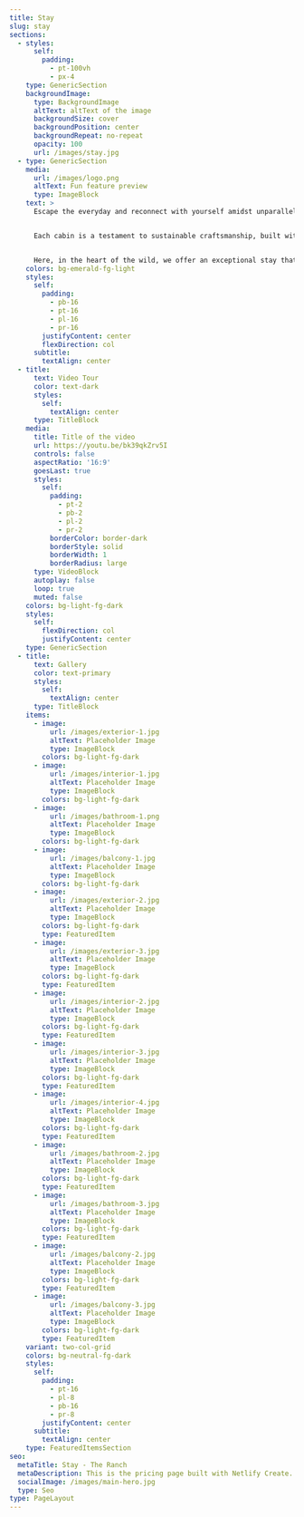 ```yaml
---
title: Stay
slug: stay
sections:
  - styles:
      self:
        padding:
          - pt-100vh
          - px-4
    type: GenericSection
    backgroundImage:
      type: BackgroundImage
      altText: altText of the image
      backgroundSize: cover
      backgroundPosition: center
      backgroundRepeat: no-repeat
      opacity: 100
      url: /images/stay.jpg
  - type: GenericSection
    media:
      url: /images/logo.png
      altText: Fun feature preview
      type: ImageBlock
    text: >
      Escape the everyday and reconnect with yourself amidst unparalleled natural beauty. Our three exquisite cabins offer a sanctuary for your wellbeing, seemingly suspended above a breathtaking panorama. Nestled within the embracing tranquility of the cloud forest, your senses will be soothed by the gentle, ever-present sounds of nature.


      Each cabin is a testament to sustainable craftsmanship, built with a deep respect for its environment. The exterior features the remarkable strength and durability of Amargo-amargo, an exceptionally hard tropical wood, while the interior is lined with softer tropical woods, creating a warm, inviting, and naturally healthy atmosphere.


      Here, in the heart of the wild, we offer an exceptional stay that blends authentic comfort with cozy, restorative luxury. Sink into deep, rejuvenating sleep on our carefully selected mattresses, wrapped in soft, high-quality linens. Every small detail, from the natural materials to the thoughtful amenities, has been curated to ensure your stay is infused with happiness and profound relaxation.
    colors: bg-emerald-fg-light
    styles:
      self:
        padding:
          - pb-16
          - pt-16
          - pl-16
          - pr-16
        justifyContent: center
        flexDirection: col
      subtitle:
        textAlign: center
  - title:
      text: Video Tour
      color: text-dark
      styles:
        self:
          textAlign: center
      type: TitleBlock
    media:
      title: Title of the video
      url: https://youtu.be/bk39qkZrv5I
      controls: false
      aspectRatio: '16:9'
      goesLast: true
      styles:
        self:
          padding:
            - pt-2
            - pb-2
            - pl-2
            - pr-2
          borderColor: border-dark
          borderStyle: solid
          borderWidth: 1
          borderRadius: large
      type: VideoBlock
      autoplay: false
      loop: true
      muted: false
    colors: bg-light-fg-dark
    styles:
      self:
        flexDirection: col
        justifyContent: center
    type: GenericSection
  - title:
      text: Gallery
      color: text-primary
      styles:
        self:
          textAlign: center
      type: TitleBlock
    items:
      - image:
          url: /images/exterior-1.jpg
          altText: Placeholder Image
          type: ImageBlock
        colors: bg-light-fg-dark
      - image:
          url: /images/interior-1.jpg
          altText: Placeholder Image
          type: ImageBlock
        colors: bg-light-fg-dark
      - image:
          url: /images/bathroom-1.png
          altText: Placeholder Image
          type: ImageBlock
        colors: bg-light-fg-dark
      - image:
          url: /images/balcony-1.jpg
          altText: Placeholder Image
          type: ImageBlock
        colors: bg-light-fg-dark
      - image:
          url: /images/exterior-2.jpg
          altText: Placeholder Image
          type: ImageBlock
        colors: bg-light-fg-dark
        type: FeaturedItem
      - image:
          url: /images/exterior-3.jpg
          altText: Placeholder Image
          type: ImageBlock
        colors: bg-light-fg-dark
        type: FeaturedItem
      - image:
          url: /images/interior-2.jpg
          altText: Placeholder Image
          type: ImageBlock
        colors: bg-light-fg-dark
        type: FeaturedItem
      - image:
          url: /images/interior-3.jpg
          altText: Placeholder Image
          type: ImageBlock
        colors: bg-light-fg-dark
        type: FeaturedItem
      - image:
          url: /images/interior-4.jpg
          altText: Placeholder Image
          type: ImageBlock
        colors: bg-light-fg-dark
        type: FeaturedItem
      - image:
          url: /images/bathroom-2.jpg
          altText: Placeholder Image
          type: ImageBlock
        colors: bg-light-fg-dark
        type: FeaturedItem
      - image:
          url: /images/bathroom-3.jpg
          altText: Placeholder Image
          type: ImageBlock
        colors: bg-light-fg-dark
        type: FeaturedItem
      - image:
          url: /images/balcony-2.jpg
          altText: Placeholder Image
          type: ImageBlock
        colors: bg-light-fg-dark
        type: FeaturedItem
      - image:
          url: /images/balcony-3.jpg
          altText: Placeholder Image
          type: ImageBlock
        colors: bg-light-fg-dark
        type: FeaturedItem
    variant: two-col-grid
    colors: bg-neutral-fg-dark
    styles:
      self:
        padding:
          - pt-16
          - pl-8
          - pb-16
          - pr-8
        justifyContent: center
      subtitle:
        textAlign: center
    type: FeaturedItemsSection
seo:
  metaTitle: Stay - The Ranch
  metaDescription: This is the pricing page built with Netlify Create.
  socialImage: /images/main-hero.jpg
  type: Seo
type: PageLayout
---
```

